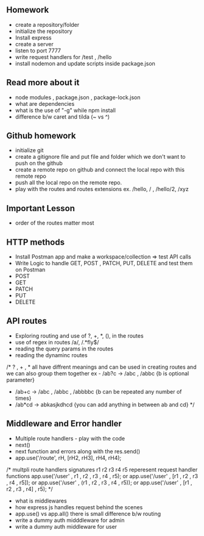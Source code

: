 ## Homework
- create a repository/folder
- initialize the repository
- Install express 
- create a server
- listen to port 7777
- write request handlers for /test  , /hello
- install nodemon and update scripts inside 
package.json

## Read more about it
- node modules , package.json , package-lock.json
- what are dependencies
- what is the use of "-g" while npm install 
- difference b/w caret and tilda (~ vs ^)


## Github homework

- initialize git
- create a gitignore file and put file and folder which we don't want to push on the github
- create a remote repo on github and connect the local repo with this remote repo 
- push all the local repo on the remote repo.
- play with the routes and routes extensions ex. /hello, / , /hello/2, /xyz



## Important Lesson 
- order of the routes matter most



## HTTP methods
- Install Postman app and make a workspace/collection => test API calls
- Write Logic to handle GET, POST , PATCH, PUT, DELETE and test them on Postman
- POST
- GET
- PATCH
- PUT
- DELETE

## API routes
- Exploring routing and use of ?, +, *, (), in the routes
- use of regex in routes /a/, /.*fly$/
- reading the query params in the routes
- reading the dynaminc routes




/*
? , +  , * all have diffrent meanings and can be used in creating routes and we can also group them together 
ex - /ab?c -> /abc , /abbc {b is optional parameter}
- /ab+c -> /abc , /abbc , /abbbbc {b can be repeated any number of times}
- /ab*cd -> abkasjkdhcd {you can add anything in between ab and cd}
*/


## Middleware and Error handler

- Multiple route handlers - play with the code 
- next()
- next function and errors along with the res.send()
- app.use('/route', rH, [rH2, rH3], rH4, rH4);


/*
multpli route handlers signatures r1 r2 r3 r4 r5 reperesent request handler functions
app.use('/user' , r1 , r2 , r3 , r4 , r5);
or
app.use('/user' , [r1 , r2 , r3 , r4 , r5]);
or
app.use('/user' , (r1 , r2 , r3 , r4 , r5));
or
app.use('/user' , [r1 , r2 , r3 , r4] , r5);
 */


- what is middlewares
- how express js handles request behind the scenes 
- app.use()  vs app.all() there is small difference b/w routing
- write a dummy auth midddleware for admin
- write a dummy auth middleware for user